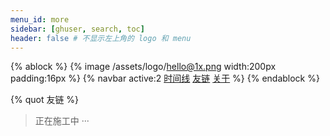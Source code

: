 ```yaml
---
menu_id: more
sidebar: [ghuser, search, toc]
header: false # 不显示左上角的 logo 和 menu
---
```



{% ablock %}
{% image /assets/logo/hello@1x.png width:200px padding:16px %}
{% navbar active:2 [时间线](/timeline) [友链](/friends) [关于](/about) %}
{% endablock %}

{% quot 友链 %}

> 正在施工中 ···
